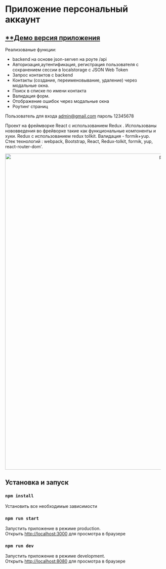 # Приложение персональный аккаунт 

## [**Демо версия приложения](https://personal-account-z.herokuapp.com/)


Реализованые функции:
- backend на основе json-serven на роуте /api
- Авторизация,аутентификация, регистрация пользователя с сохранением сессии в localstorage с JSON Web Token
- Запрос контактов с backend
- Контакты (создание, переименовывание, удаление) через модальные окна.
- Поиск в списке по имени контакта
- Валидация форм.
- Отображение ошибок через модальные окна
- Роутинг страниц

Пользователь для входа admin@gmail.com пароль 12345678

Проект на фреймворке React с иcпользованием Redux .
Использованы нововведения во фрейворке такие как функциональные компоненты и хуки. Redux с использованием redux tollkit. Валидация - formik+yup. 
Стек  технологий : webpack, Bootstrap, React, Redux-tolkit, formik, yup, react-router-dom'.

<p align="center">
    <img src="https://user-images.githubusercontent.com/57991929/99346452-bbc69280-28a5-11eb-8f3c-cf5c20912711.png" width="1024" title="profile">
  <br>
</p>



## Установка и запуск
### `npm install`
Установить все необходимые зависимости
### `npm run start`
Запустить приложение в режиме production.<br />
Открыть [http://localhost:3000](http://localhost:3000) для просмотра в браузере   
### `npm run dev`
Запустить приложение в режиме development.<br />
Открыть [http://localhost:8080](http://localhost:8080) для просмотра в браузере   
 


